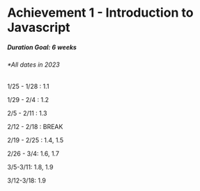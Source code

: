# Achievement 1 - Introduction to Javascript

##### Duration Goal: 6 weeks
###### \*All dates in 2023

1/25 - 1/28 : 1.1

1/29 - 2/4 : 1.2  

2/5 - 2/11 : 1.3 

2/12 - 2/18 : BREAK 

2/19 - 2/25 : 1.4, 1.5

2/26 - 3/4: 1.6, 1.7

3/5-3/11: 1.8, 1.9

3/12-3/18: 1.9
